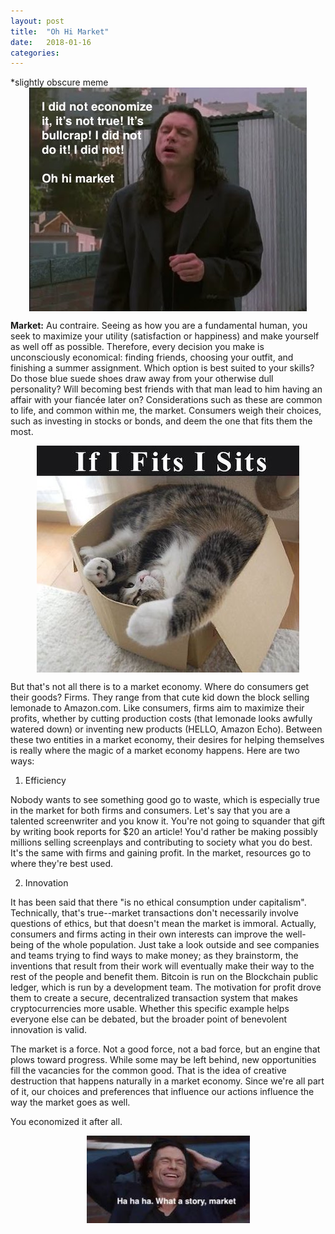 ```yaml
---
layout: post
title:  "Oh Hi Market"
date:   2018-01-16
categories:
---
```

\*slightly obscure meme
<img src="/assets/ohhi.jpg" alt="oh hi" style="display:block;margin:auto;" text-align="center">

<b>Market:</b> Au contraire.
Seeing as how you are a fundamental human, you seek to maximize your utility (satisfaction or happiness) and make yourself as well off as possible. Therefore, every decision you make is unconsciously economical: finding friends, choosing your outfit, and finishing a summer assignment. Which option is best suited to your skills? Do those blue suede shoes draw away from your otherwise dull personality? Will becoming best friends with that man lead to him having an affair with your fiancée later on? Considerations such as these are common to life, and common within me, the market. Consumers weigh their choices, such as investing in stocks or bonds, and deem the one that fits them the most.

<img src="/assets/itfits.jpg" alt="oh hi" style="display:block;margin:auto;" text-align="center">

But that's not all there is to a market economy. Where do consumers get their goods? Firms. They range from that cute kid down the block selling lemonade to Amazon.com. Like consumers, firms aim to maximize their profits, whether by cutting production costs (that lemonade looks awfully watered down) or inventing new products (HELLO, Amazon Echo). Between these two entities in a market economy, their desires for helping themselves is really where the magic of a market economy happens. Here are two ways:

1. Efficiency

Nobody wants to see something good go to waste, which is especially true in the market for both firms and consumers. Let's say that you are a talented screenwriter and you know it. You're not going to squander that gift by writing book reports for $20 an article! You'd rather be making possibly millions selling screenplays and contributing to society what you do best. It's the same with firms and gaining profit. In the market, resources go to where they're best used.   

2. Innovation

It has been said that there "is no ethical consumption under capitalism". Technically, that's true--market transactions don't necessarily involve questions of ethics, but that doesn't mean the market is immoral. Actually, consumers and firms acting in their own interests can improve the well-being of the whole population. Just take a look outside and see companies and teams trying to find ways to make money; as they brainstorm, the inventions that result from their work will eventually make their way to the rest of the people and benefit them. Bitcoin is run on the Blockchain public ledger, which is run by a development team. The motivation for profit drove them to create a secure, decentralized transaction system that makes cryptocurrencies more usable. Whether this specific example helps everyone else can be debated, but the broader point of benevolent innovation is valid.

The market is a force. Not a good force, not a bad force, but an engine that plows toward progress. While some may be left behind, new opportunities fill the vacancies for the common good. That is the idea of creative destruction that happens naturally in a market economy. Since we're all part of it, our choices and preferences that influence our actions influence the way the market goes as well.

You economized it after all.

<img src="/assets/mark.jpg" alt="mark" style="display:block;margin:auto;" text-align="center">
